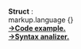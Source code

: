 <b>Struct</b> : <br>
	markup.language {}
<br><b><a href="https://github.com/henryco/Struct/blob/master/src/example.struct">->Code example.</a>
<br><b><a href="https://github.com/henryco/Struct/tree/master/src/parser/drivers">->Syntax analizer.</a>




